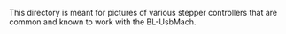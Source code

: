 This directory is meant for pictures of various stepper controllers that are common and known to work with the BL-UsbMach.
